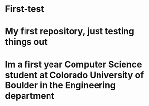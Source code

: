 # First-test
# My first repository, just testing things out
# Im a first year Computer Science student at Colorado University of Boulder in the Engineering department
